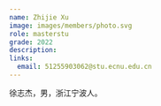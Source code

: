 ```yaml
---
name: Zhijie Xu
image: images/members/photo.svg
role: masterstu
grade: 2022
description: 
links:
  email: 51255903062@stu.ecnu.edu.cn
---
```


徐志杰，男，浙江宁波人。